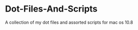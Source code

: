 Dot-Files-And-Scripts
=====================

A collection of my dot files and assorted scripts for mac os 10.8
